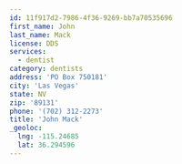 ```yaml
---
id: 11f917d2-7986-4f36-9269-bb7a70535696
first_name: John
last_name: Mack
license: DDS
services:
  - dentist
category: dentists
address: 'PO Box 750181'
city: 'Las Vegas'
state: NV
zip: '89131'
phone: '(702) 312-2273'
title: 'John Mack'
_geoloc:
  lng: -115.24685
  lat: 36.294596
---
```

